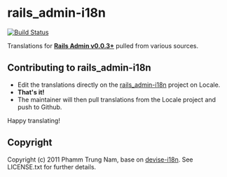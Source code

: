 # rails_admin-i18n

[![Build Status](https://secure.travis-ci.org/puma07/rails_admin-i18n.png)](http://travis-ci.org/puma07/rails_admin-i18n)

Translations for **[Rails Admin v0.0.3+](https://github.com/sferik/rails_admin)** pulled from various sources.

## Contributing to rails_admin-i18n

- Edit the translations directly on the [rails_admin-i18n](http://www.localeapp.com/projects/377) project on Locale.
- **That's it!**
- The maintainer will then pull translations from the Locale project and push to Github.

Happy translating!

## Copyright

Copyright (c) 2011 Phamm Trung Nam, base on [devise-i18n](https://github.com/tigrish/devise-i18n). See LICENSE.txt for
further details.